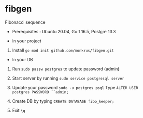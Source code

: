 # fibgen
Fibonacci sequence 

* Prerequisites : Ubuntu 20.04, Go 1.16.5, Postgre 13.3

* In your project

1. Install `go mod init github.com/monkrus/fibgen.git` 

* In your DB

1. Run `sudo passw postgres` to update password (admin)

2. Start server by running `sudo service postgresql server`

3. Update your password `sudo -u postgres psql` 
   Type `ALTER USER postgres PASSWORD ``admin;`

4. Create DB by typing `CREATE DATABASE fibo_keeper;`

5. Exit `\q`
   


